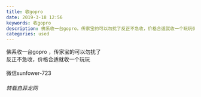 ```yaml
---
title: 收gopro
date: 2019-3-18 12:56
keywords: 收gopro
description: 佛系收一台gopro，传家宝的可以勿扰了反正不急收，价格合适就收一个玩玩微信sunfower-723
categories: used
---
```

<td class="t_f" id="postmessage_3247994">

佛系收一台gopro ，传家宝的可以勿扰了<br/>
反正不急收，价格合适就收一个玩玩<br/>
<br/>
微信sunfower-723</td>
###### 转载自菲龙网